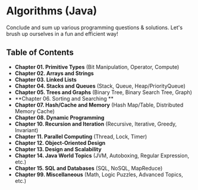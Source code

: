 # Algorithms (Java)

Conclude and sum up various programming questions & solutions. Let's brush up ourselves in a fun and efficient way!

## Table of Contents
 - **Chapter 01. Primitive Types** (Bit Manipulation, Operator, Compute)
 - **Chapter 02. Arrays and Strings**
 - **Chapter 03. Linked Lists**
 - **Chapter 04. Stacks and Queues** (Stack, Queue, Heap/PriorityQueue)
 - **Chapter 05. Trees and Graphs** (Binary Tree, Binary Search Tree, Graph)
 - **Chapter 06. Sorting and Searching **
 - **Chapter 07. Hash/Cache and Memory** (Hash Map/Table, Distributed Memory Cache)
 - **Chapter 08. Dynamic Programming** 
 - **Chapter 10. Recursion and Iteration** (Recursive, Iterative, Greedy, Invariant)
 - **Chapter 11. Parallel Computing** (Thread, Lock, Timer)
 - **Chapter 12. Object-Oriented Design** 
 - **Chapter 13. Design and Scalability** 
 - **Chapter 14. Java World Topics** (JVM, Autoboxing, Regular Expression, etc.) 
 - **Chapter 15. SQL and Databases** (SQL, NoSQL, MapReduce)
 - **Chapter 99. Miscellaneous** (Math, Logic Puzzles, Advanced Topics, etc.)
